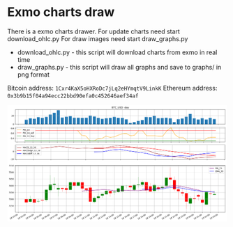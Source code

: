 # Exmo charts draw
There is a exmo charts drawer. For update charts need start download_ohlc.py For draw images need start draw_graphs.py
- download_ohlc.py - this script will download charts from exmo in real time
- draw_graphs.py - this script will draw all graphs and save to graphs/ in png format

Bitcoin address: `1Cxr4KaX5oHXRoDc7jLq2eHYmqtV9LinkK`
Ethereum address: `0x3b9b15f04a94ecc22bbd90efa0c452646aef34af`

![Example](https://github.com/Fisab/charts_draw/blob/master/graphs/BTC_USD_day.png?raw=true)